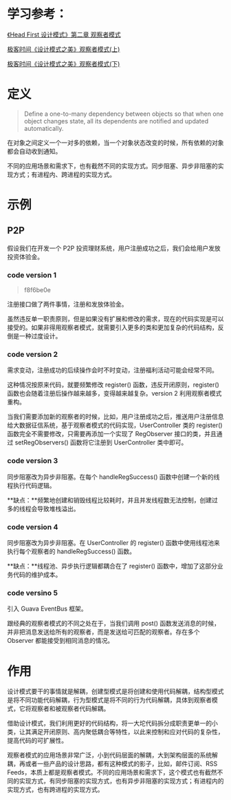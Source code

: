 # 学习参考：

[《Head First 设计模式》第二章 观察者模式](https://learning.oreilly.com/library/view/head-first-design/0596007124/ch02.html)

[极客时间《设计模式之美》观察者模式(上)](https://time.geekbang.org/column/article/210170)

[极客时间《设计模式之美》观察者模式(下)](https://time.geekbang.org/column/article/211239)



# 定义

> Define a one-to-many dependency between objects so that when one object changes state, all its dependents are notified and updated automatically.

在对象之间定义一个一对多的依赖，当一个对象状态改变的时候，所有依赖的对象都会自动收到通知。

不同的应用场景和需求下，也有截然不同的实现方式。同步阻塞、异步非阻塞的实现方式；有进程内、跨进程的实现方式。



# 示例

## P2P

假设我们在开发一个 P2P 投资理财系统，用户注册成功之后，我们会给用户发放投资体验金。

### code version 1

> f8f6be0e

注册接口做了两件事情，注册和发放体验金。

虽然违反单一职责原则，但是如果没有扩展和修改的需求，现在的代码实现是可以接受的。如果非得用观察者模式，就需要引入更多的类和更加复杂的代码结构，反倒是一种过度设计。

### code version 2

需求变动，注册成功的后续操作会时不时变动，注册福利活动可能会经常不同。

这种情况按原来代码，就要频繁修改 register() 函数，违反开闭原则，register() 函数也会随着注册后操作越来越多，变得越来越复杂。version 2 利用观察者模式重构。

当我们需要添加新的观察者的时候，比如，用户注册成功之后，推送用户注册信息给大数据征信系统，基于观察者模式的代码实现，UserController 类的 register() 函数完全不需要修改，只需要再添加一个实现了 RegObserver 接口的类，并且通过 setRegObservers() 函数将它注册到 UserController 类中即可。

### code version 3 

同步阻塞改为异步非阻塞。在每个 handleRegSuccess() 函数中创建一个新的线程执行代码逻辑。

**缺点：**频繁地创建和销毁线程比较耗时，并且并发线程数无法控制，创建过多的线程会导致堆栈溢出。

### code version 4

同步阻塞改为异步非阻塞。在 UserController 的 register() 函数中使用线程池来执行每个观察者的 handleRegSuccess() 函数。

**缺点：**线程池、异步执行逻辑都耦合在了 register() 函数中，增加了这部分业务代码的维护成本。

### code versino 5

引入 Guava EventBus 框架。

跟经典的观察者模式的不同之处在于，当我们调用 post() 函数发送消息的时候，并非把消息发送给所有的观察者，而是发送给可匹配的观察者。存在多个 Observer 都能接受到相同消息的情况。

# 作用

设计模式要干的事情就是解耦，创建型模式是将创建和使用代码解耦，结构型模式是将不同功能代码解耦，行为型模式是将不同的行为代码解耦，具体到观察者模式，它将观察者和被观察者代码解耦。

借助设计模式，我们利用更好的代码结构，将一大坨代码拆分成职责更单一的小类，让其满足开闭原则、高内聚低耦合等特性，以此来控制和应对代码的复杂性，提高代码的可扩展性。

观察者模式的应用场景非常广泛，小到代码层面的解耦，大到架构层面的系统解耦，再或者一些产品的设计思路，都有这种模式的影子，比如，邮件订阅、RSS Feeds，本质上都是观察者模式。不同的应用场景和需求下，这个模式也有截然不同的实现方式，有同步阻塞的实现方式，也有异步非阻塞的实现方式；有进程内的实现方式，也有跨进程的实现方式。
